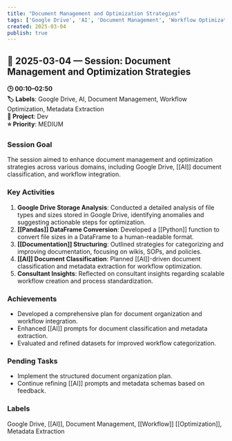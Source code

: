 ```yaml
---
title: "Document Management and Optimization Strategies"
tags: ['Google Drive', 'AI', 'Document Management', 'Workflow Optimization', 'Metadata Extraction']
created: 2025-03-04
publish: true
---
```


## 📅 2025-03-04 — Session: Document Management and Optimization Strategies

**🕒 00:10–02:50**  
**🏷️ Labels**: Google Drive, AI, Document Management, Workflow Optimization, Metadata Extraction  
**📂 Project**: Dev  
**⭐ Priority**: MEDIUM  


### Session Goal
The session aimed to enhance document management and optimization strategies across various domains, including Google Drive, [[AI]] document classification, and workflow integration.

### Key Activities
1. **Google Drive Storage Analysis**: Conducted a detailed analysis of file types and sizes stored in Google Drive, identifying anomalies and suggesting actionable steps for optimization.
2. **[[Pandas]] DataFrame Conversion**: Developed a [[Python]] function to convert file sizes in a DataFrame to a human-readable format.
3. **[[Documentation]] Structuring**: Outlined strategies for categorizing and improving documentation, focusing on wikis, SOPs, and policies.
4. **[[AI]] Document Classification**: Planned [[AI]]-driven document classification and metadata extraction for workflow optimization.
5. **Consultant Insights**: Reflected on consultant insights regarding scalable workflow creation and process standardization.

### Achievements
- Developed a comprehensive plan for document organization and workflow integration.
- Enhanced [[AI]] prompts for document classification and metadata extraction.
- Evaluated and refined datasets for improved workflow categorization.

### Pending Tasks
- Implement the structured document organization plan.
- Continue refining [[AI]] prompts and metadata schemas based on feedback.

### Labels
Google Drive, [[AI]], Document Management, [[Workflow]] [[Optimization]], Metadata Extraction
